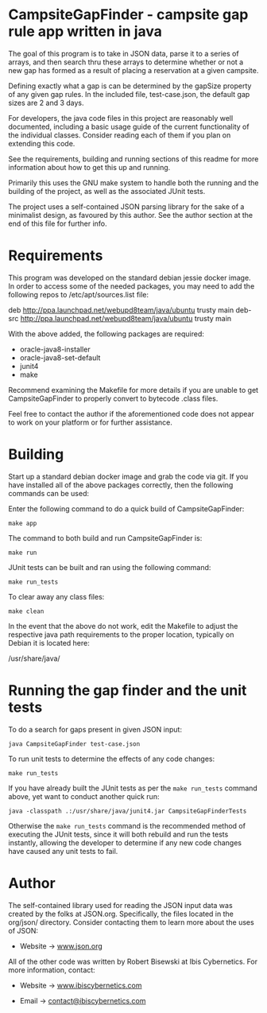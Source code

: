 # CampsiteGapFinder - campsite gap rule app written in java

The goal of this program is to take in JSON data, parse it to a series of
arrays, and then search thru these arrays to determine whether or not a new
gap has formed as a result of placing a reservation at a given campsite.

Defining exactly what a gap is can be determined by the gapSize property of
any given gap rules. In the included file, test-case.json, the default gap
sizes are 2 and 3 days.

For developers, the java code files in this project are reasonably well
documented, including a basic usage guide of the current functionality
of the individual classes. Consider reading each of them if you plan on
extending this code.

See the requirements, building and running sections of this readme for more
information about how to get this up and running.

Primarily this uses the GNU make system to handle both the running and
the building of the project, as well as the associated JUnit tests.

The project uses a self-contained JSON parsing library for the sake of
a minimalist design, as favoured by this author. See the author section at
the end of this file for further info.

# Requirements

This program was developed on the standard debian jessie docker image. In
order to access some of the needed packages, you may need to add the
following repos to /etc/apt/sources.list file:

deb http://ppa.launchpad.net/webupd8team/java/ubuntu trusty main
deb-src http://ppa.launchpad.net/webupd8team/java/ubuntu trusty main

With the above added, the following packages are required:

* oracle-java8-installer
* oracle-java8-set-default
* junit4
* make

Recommend examining the Makefile for more details if you are unable to get
CampsiteGapFinder to properly convert to bytecode .class files.

Feel free to contact the author if the aforementioned code does not appear
to work on your platform or for further assistance.


# Building

Start up a standard debian docker image and grab the code via git. If you
have installed all of the above packages correctly, then the following
commands can be used:

Enter the following command to do a quick build of CampsiteGapFinder:

    make app

The command to both build and run CampsiteGapFinder is:

    make run

JUnit tests can be built and ran using the following command:

    make run_tests

To clear away any class files:

    make clean

In the event that the above do not work, edit the Makefile to adjust the
respective java path requirements to the proper location, typically on
Debian it is located here:

/usr/share/java/


# Running the gap finder and the unit tests

To do a search for gaps present in given JSON input:

    java CampsiteGapFinder test-case.json

To run unit tests to determine the effects of any code changes:

    make run_tests

If you have already built the JUnit tests as per the `make run_tests` command
above, yet want to conduct another quick run:

    java -classpath .:/usr/share/java/junit4.jar CampsiteGapFinderTests

Otherwise the `make run_tests` command is the recommended method of executing
the JUnit tests, since it will both rebuild and run the tests instantly,
allowing the developer to determine if any new code changes have caused any
unit tests to fail.

# Author

The self-contained library used for reading the JSON input data was created
by the folks at JSON.org. Specifically, the files located in the org/json/
directory. Consider contacting them to learn more about the uses of JSON:

* Website -> www.json.org

All of the other code was written by Robert Bisewski at Ibis Cybernetics.
For more information, contact:

* Website -> www.ibiscybernetics.com

* Email -> contact@ibiscybernetics.com
